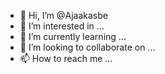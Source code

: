 - 👋 Hi, I’m @Ajaakasbe
- 👀 I’m interested in ...
- 🌱 I’m currently learning ...
- 💞️ I’m looking to collaborate on ...
- 📫 How to reach me ...

<!---
Ajaakasbe/Ajaakasbe is a ✨ special ✨ repository because its `README.md` (this file) appears on your GitHub profile.
You can click the Preview link to take a look at your changes.
--->
